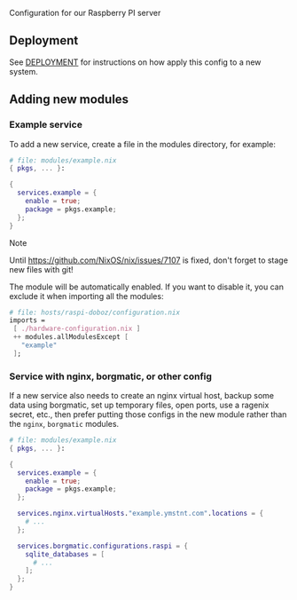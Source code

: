 Configuration for our Raspberry PI server

## Deployment

See [DEPLOYMENT](DEPLOYMENT.md) for instructions on how apply this config to a new system.

## Adding new modules

### Example service

To add a new service, create a file in the modules directory, for example:

```nix
# file: modules/example.nix
{ pkgs, ... }:

{
  services.example = {
    enable = true;
    package = pkgs.example;
  };
}
```

> [!NOTE]
> Until https://github.com/NixOS/nix/issues/7107 is fixed, don't forget to stage new files with git!

The module will be automatically enabled. If you want to disable it, you can exclude it when importing all the modules:

```nix
# file: hosts/raspi-doboz/configuration.nix
imports =
 [ ./hardware-configuration.nix ]
 ++ modules.allModulesExcept [
   "example"
 ];
```

### Service with nginx, borgmatic, or other config

If a new service also needs to create an nginx virtual host, backup some data using borgmatic, set up temporary files, open ports, use a ragenix secret, etc., then prefer putting those configs in the new module rather than the `nginx`, `borgmatic` modules.

```nix
# file: modules/example.nix
{ pkgs, ... }:

{
  services.example = {
    enable = true;
    package = pkgs.example;
  };

  services.nginx.virtualHosts."example.ymstnt.com".locations = {
    # ...
  };

  services.borgmatic.configurations.raspi = {
    sqlite_databases = [
      # ...
    ];
  };
}
```

